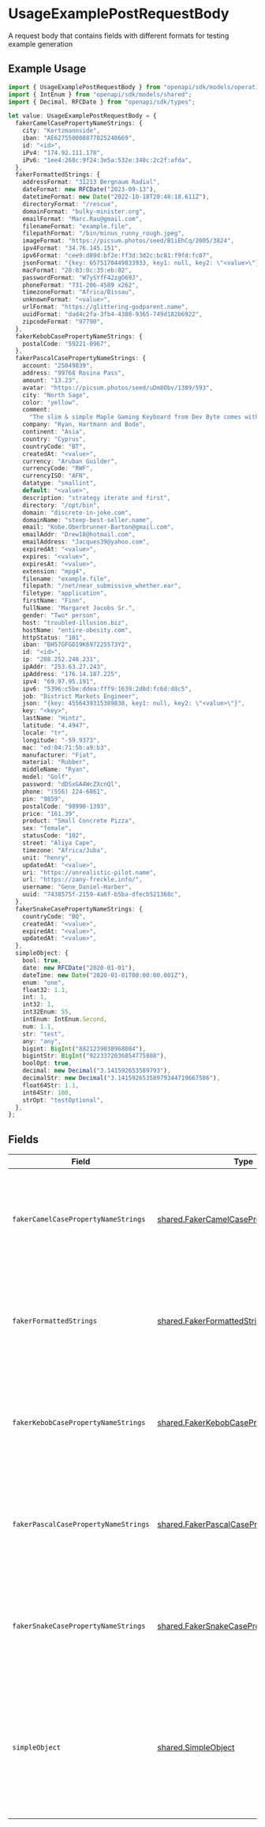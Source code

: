# UsageExamplePostRequestBody

A request body that contains fields with different formats for testing example generation

## Example Usage

```typescript
import { UsageExamplePostRequestBody } from "openapi/sdk/models/operations";
import { IntEnum } from "openapi/sdk/models/shared";
import { Decimal, RFCDate } from "openapi/sdk/types";

let value: UsageExamplePostRequestBody = {
  fakerCamelCasePropertyNameStrings: {
    city: "Kertzmannside",
    iban: "AE627550008877025240669",
    id: "<id>",
    iPv4: "174.92.111.178",
    iPv6: "1ee4:268c:9f24:3e5a:532e:348c:2c2f:afda",
  },
  fakerFormattedStrings: {
    addressFormat: "31213 Bergnaum Radial",
    dateFormat: new RFCDate("2023-09-13"),
    datetimeFormat: new Date("2022-10-18T20:48:18.611Z"),
    directoryFormat: "/rescue",
    domainFormat: "bulky-minister.org",
    emailFormat: "Marc.Rau@gmail.com",
    filenameFormat: "example.file",
    filepathFormat: "/bin/minus_runny_rough.jpeg",
    imageFormat: "https://picsum.photos/seed/B1iEhCq/2005/3824",
    ipv4Format: "34.76.145.151",
    ipv6Format: "cee9:d89d:bf2e:ff3d:3d2c:bc81:f9fd:fc07",
    jsonFormat: "{key: 6575170449833933, key1: null, key2: \"<value>\"}",
    macFormat: "28:03:0c:35:eb:02",
    passwordFormat: "W7ySYfF42zgO69J",
    phoneFormat: "731-206-4589 x262",
    timezoneFormat: "Africa/Bissau",
    unknownFormat: "<value>",
    urlFormat: "https://glittering-godparent.name",
    uuidFormat: "dad4c2fa-3fb4-4380-9365-749d182b6922",
    zipcodeFormat: "97790",
  },
  fakerKebobCasePropertyNameStrings: {
    postalCode: "59221-0967",
  },
  fakerPascalCasePropertyNameStrings: {
    account: "25049839",
    address: "99768 Rosina Pass",
    amount: "13.23",
    avatar: "https://picsum.photos/seed/uDm8Obv/1389/593",
    city: "North Sage",
    color: "yellow",
    comment:
      "The slim & simple Maple Gaming Keyboard from Dev Byte comes with a sleek body and 7- Color RGB LED Back-lighting for smart functionality",
    company: "Ryan, Hartmann and Bode",
    continent: "Asia",
    country: "Cyprus",
    countryCode: "BT",
    createdAt: "<value>",
    currency: "Aruban Guilder",
    currencyCode: "RWF",
    currencyISO: "AFN",
    datatype: "smallint",
    default: "<value>",
    description: "strategy iterate and first",
    directory: "/opt/bin",
    domain: "discrete-in-joke.com",
    domainName: "steep-best-seller.name",
    email: "Kobe.Oberbrunner-Barton@gmail.com",
    emailAddr: "Drew18@hotmail.com",
    emailAddress: "Jacques39@yahoo.com",
    expiredAt: "<value>",
    expires: "<value>",
    expiresAt: "<value>",
    extension: "mpg4",
    filename: "example.file",
    filepath: "/net/near_submissive_whether.ear",
    filetype: "application",
    firstName: "Finn",
    fullName: "Margaret Jacobs Sr.",
    gender: "Two* person",
    host: "troubled-illusion.biz",
    hostName: "entire-obesity.com",
    httpStatus: "101",
    iban: "BH57GFGD19K697225573Y2",
    id: "<id>",
    ip: "208.252.248.231",
    ipAddr: "253.63.27.243",
    ipAddress: "176.14.187.225",
    ipv4: "69.97.95.191",
    ipv6: "5396:c5be:ddea:fff9:1639:2d8d:fc6d:d8c5",
    job: "District Markets Engineer",
    json: "{key: 4556439315389838, key1: null, key2: \"<value>\"}",
    key: "<key>",
    lastName: "Hintz",
    latitude: "4.4947",
    locale: "tr",
    longitude: "-59.9373",
    mac: "ed:04:71:5b:a9:b3",
    manufacturer: "Fiat",
    material: "Rubber",
    middleName: "Ryan",
    model: "Golf",
    password: "dDSxGA4WcZXcnQl",
    phone: "(556) 224-6861",
    pin: "9859",
    postalCode: "98990-1393",
    price: "161.39",
    product: "Small Concrete Pizza",
    sex: "female",
    statusCode: "102",
    street: "Aliya Cape",
    timezone: "Africa/Juba",
    unit: "henry",
    updatedAt: "<value>",
    uri: "https://unrealistic-pilot.name",
    url: "https://zany-freckle.info/",
    username: "Gene_Daniel-Harber",
    uuid: "7438575f-2159-4a6f-b5ba-dfecb521368c",
  },
  fakerSnakeCasePropertyNameStrings: {
    countryCode: "BQ",
    createdAt: "<value>",
    expiredAt: "<value>",
    updatedAt: "<value>",
  },
  simpleObject: {
    bool: true,
    date: new RFCDate("2020-01-01"),
    dateTime: new Date("2020-01-01T00:00:00.001Z"),
    enum: "one",
    float32: 1.1,
    int: 1,
    int32: 1,
    int32Enum: 55,
    intEnum: IntEnum.Second,
    num: 1.1,
    str: "test",
    any: "any",
    bigint: BigInt("8821239038968084"),
    bigintStr: BigInt("9223372036854775808"),
    boolOpt: true,
    decimal: new Decimal("3.141592653589793"),
    decimalStr: new Decimal("3.14159265358979344719667586"),
    float64Str: 1.1,
    int64Str: 100,
    strOpt: "testOptional",
  },
};
```

## Fields

| Field                                                                                                                                                          | Type                                                                                                                                                           | Required                                                                                                                                                       | Description                                                                                                                                                    |
| -------------------------------------------------------------------------------------------------------------------------------------------------------------- | -------------------------------------------------------------------------------------------------------------------------------------------------------------- | -------------------------------------------------------------------------------------------------------------------------------------------------------------- | -------------------------------------------------------------------------------------------------------------------------------------------------------------- |
| `fakerCamelCasePropertyNameStrings`                                                                                                                            | [shared.FakerCamelCasePropertyNameStrings](../../../sdk/models/shared/fakercamelcasepropertynamestrings.md)                                                    | :heavy_check_mark:                                                                                                                                             | A set of strings with camel case fieldnames that lead to relevant examples being generated for them                                                            |
| `fakerFormattedStrings`                                                                                                                                        | [shared.FakerFormattedStrings](../../../sdk/models/shared/fakerformattedstrings.md)                                                                            | :heavy_check_mark:                                                                                                                                             | A set of strings with format values that lead to relevant examples being generated for them                                                                    |
| `fakerKebobCasePropertyNameStrings`                                                                                                                            | [shared.FakerKebobCasePropertyNameStrings](../../../sdk/models/shared/fakerkebobcasepropertynamestrings.md)                                                    | :heavy_check_mark:                                                                                                                                             | A set of strings with kebob case fieldnames that lead to relevant examples being generated for them                                                            |
| `fakerPascalCasePropertyNameStrings`                                                                                                                           | [shared.FakerPascalCasePropertyNameStrings](../../../sdk/models/shared/fakerpascalcasepropertynamestrings.md)                                                  | :heavy_check_mark:                                                                                                                                             | A set of strings with pascal case fieldnames that lead to relevant examples being generated for them                                                           |
| `fakerSnakeCasePropertyNameStrings`                                                                                                                            | [shared.FakerSnakeCasePropertyNameStrings](../../../sdk/models/shared/fakersnakecasepropertynamestrings.md)                                                    | :heavy_check_mark:                                                                                                                                             | A set of strings with snake case fieldnames that lead to relevant examples being generated for them                                                            |
| `simpleObject`                                                                                                                                                 | [shared.SimpleObject](../../../sdk/models/shared/simpleobject.md)                                                                                              | :heavy_check_mark:                                                                                                                                             | A simple object that uses all our supported primitive types and enums and has optional properties.<br/><br/>[A link to the external docs.](https://speakeasy.com/docs) |